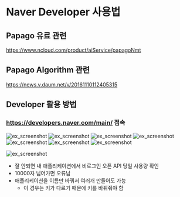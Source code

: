 # Naver Developer 사용법

## Papago 유료 관련

https://www.ncloud.com/product/aiService/papagoNmt

## Papago Algorithm 관련

https://news.v.daum.net/v/20161110112405315

## Developer 활용 방법

### https://developers.naver.com/main/ 접속
![ex_screenshot](./image1.png)
![ex_screenshot](./IMG_0009.jpg)
![ex_screenshot](./IMG_0010.jpg)
![ex_screenshot](./IMG_0011.jpg)
![ex_screenshot](./IMG_0012.jpg)
![ex_screenshot](./image2.png)
![ex_screenshot](./image3.png)

![ex_screenshot](./image4.png)
* 잘 안되면 내 애플리케이션에서 비로그인 오픈 API 당일 사용량 확인
* 10000자 넘어가면 오류남
* 애플리케이션을 이름만 바꿔서 여러개 만들어도 가능
    * 이 경우는 키가 다르기 때문에 키를 바꿔줘야 함
    
    